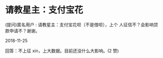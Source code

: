 # 请教星主：支付宝花

(提问)匿名用户 : 请教星主：支付宝花呗（不是借呗），上个 人征信不？会影响贷款申请不？谢谢。

2018-11-25

回答：不上征 xin，上大数据。目前还没什么大影响。(2 赞)